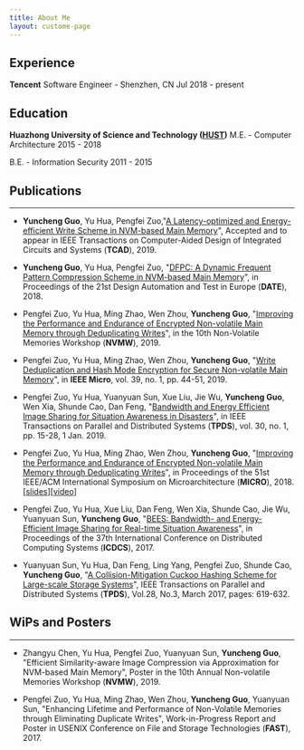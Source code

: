 ```yaml
---
title: About Me
layout: custome-page
---
```


## Experience

**Tencent**
Software Engineer - Shenzhen, CN
Jul 2018 - present

## Education

**Huazhong University of Science and Technology ([HUST](//www.hust.edu.cn))**
M.E. - Computer Architecture
2015 - 2018

B.E. - Information Security
2011 - 2015

## Publications

---

* **Yuncheng Guo**, Yu Hua, Pengfei Zuo,"[A Latency-optimized and Energy-efficient Write Scheme in NVM-based Main Memory](https://csyhua.github.io/csyhua/hua-tcad2018-nvm.pdf)", Accepted and to appear in IEEE Transactions on Computer-Aided Design of Integrated Circuits and Systems (**TCAD**), 2019.
  

* **Yuncheng Guo**, Yu Hua, Pengfei Zuo, "[DFPC: A Dynamic Frequent Pattern Compression Scheme in NVM-based Main Memory](https://csyhua.github.io/csyhua/hua-dfpc-date2018.pdf)", in Proceedings of the 21st Design Automation and Test in Europe (**DATE**), 2018.


* Pengfei Zuo, Yu Hua, Ming Zhao, Wen Zhou, **Yuncheng Guo**, "[Improving the Performance and Endurance of Encrypted Non-volatile Main Memory through Deduplicating Writes](http://nvmw.ucsd.edu/nvmw2019-program/unzip/current/nvmw2019-final25.pdf)", in the 10th Non-Volatile Memories Workshop (**NVMW**), 2019.


* Pengfei Zuo, Yu Hua, Ming Zhao, Wen Zhou, **Yuncheng Guo**, "[Write Deduplication and Hash Mode Encryption for Secure Non-volatile Main Memory](https://csyhua.github.io/csyhua/hua-IEEE-micro.pdf)", in **IEEE Micro**, vol. 39, no. 1, pp. 44-51, 2019. 


*  Pengfei Zuo, Yu Hua, Yuanyuan Sun, Xue Liu, Jie Wu, **Yuncheng Guo**, Wen Xia, Shunde Cao, Dan Feng, "[Bandwidth and Energy Efficient Image Sharing for Situation Awareness in Disasters](https://csyhua.github.io/csyhua/hua-tpds2018-bandwidth.pdf)", in IEEE Transactions on Parallel and Distributed Systems (**TPDS**), vol. 30, no. 1, pp. 15-28, 1 Jan. 2019.


* Pengfei Zuo, Yu Hua, Ming Zhao, Wen Zhou, **Yuncheng Guo**, "[Improving the Performance and Endurance of Encrypted Non-volatile Main Memory through Deduplicating Writes](https://csyhua.github.io/csyhua/hua-MICRO2018.pdf)", in Proceedings of the 51st IEEE/ACM International Symposium on Microarchitecture (**MICRO**), 2018.<br>[[slides](https://csyhua.github.io/csyhua/hua-micro2018-slides.pdf)][[video](https://youtu.be/CU-RVr8wOk0)]

* Pengfei Zuo, Yu Hua, Xue Liu, Dan Feng, Wen Xia, Shunde Cao, Jie Wu, Yuanyuan Sun, **Yuncheng Guo**, "[BEES: Bandwidth- and Energy- Efficient Image Sharing for Real-time Situation Awareness](https://csyhua.github.io/csyhua/hua-ICDCS2017.pdf)", in Proceedings of the 37th International Conference on Distributed Computing Systems (**ICDCS**), 2017.

* Yuanyuan Sun, Yu Hua, Dan Feng, Ling Yang, Pengfei Zuo, Shunde Cao, **Yuncheng Guo**, "[A Collision-Mitigation Cuckoo Hashing Scheme for Large-scale Storage Systems](https://csyhua.github.io/csyhua/hua-TPDS2016.pdf)", IEEE Transactions on Parallel and Distributed Systems (**TPDS**), Vol.28, No.3, March 2017, pages: 619-632.

## WiPs and Posters 

---

* Zhangyu Chen, Yu Hua, Pengfei Zuo, Yuanyuan Sun, **Yuncheng Guo**, "Efficient Similarity-aware Image Compression via Approximation for NVM-based Main Memory", Poster in the 10th Annual Non-volatile Memories Workshop (**NVMW**), 2019.

* Pengfei Zuo, Yu Hua, Ming Zhao, Wen Zhou, **Yuncheng Guo**, Yuanyuan Sun, "Enhancing Lifetime and Performance of Non-Volatile Memories through Eliminating Duplicate Writes", Work-in-Progress Report and Poster in USENIX Conference on File and Storage Technologies (**FAST**), 2017.